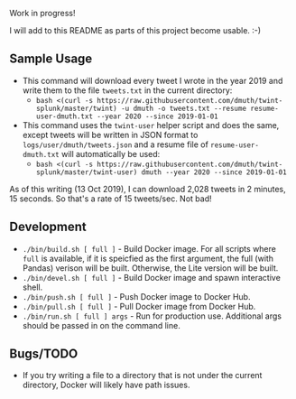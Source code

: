 
Work in progress!

I will add to this README as parts of this project become usable. :-)


## Sample Usage

- This command will download every tweet I wrote in the year 2019 and write them to the file `tweets.txt` in the current directory:
   - `bash <(curl -s https://raw.githubusercontent.com/dmuth/twint-splunk/master/twint) -u dmuth -o tweets.txt --resume resume-user-dmuth.txt --year 2020 --since 2019-01-01`
- This command uses the `twint-user` helper script and does the same, except tweets will be written in JSON format to `logs/user/dmuth/tweets.json` and a resume file of `resume-user-dmuth.txt` will automatically be used:
   - `bash <(curl -s https://raw.githubusercontent.com/dmuth/twint-splunk/master/twint-user) dmuth --year 2020 --since 2019-01-01`

As of this writing (13 Oct 2019), I can download 2,028 tweets in 2 minutes, 15 seconds. So that's a rate of 15 tweets/sec.  Not bad!


## Development

- `./bin/build.sh [ full ]` - Build Docker image. For all scripts where `full` is available, if it is speicfied as the first argument, the full (with Pandas) verison will be built.  Otherwise, the Lite version will be built.
- `./bin/devel.sh [ full ]` - Build Docker image and spawn interactive shell.
- `./bin/push.sh [ full ]` - Push Docker image to Docker Hub.
- `./bin/pull.sh [ full ]` - Pull Docker image from Docker Hub.
- `./bin/run.sh [ full ] args` - Run for production use. Additional args should be passed in on the command line.


## Bugs/TODO

- If you try writing a file to a directory that is not under the current directory, Docker will likely have path issues.


